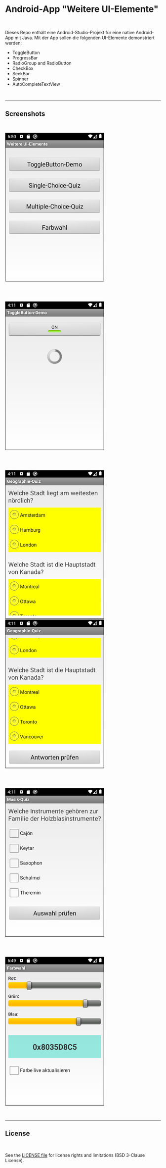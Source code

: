 # Android-App "Weitere UI-Elemente" #

<br>

Dieses Repo enthält eine Android-Studio-Projekt für eine native Android-App mit Java.
Mit der App sollen die folgenden UI-Elemente demonstriert werden:
* ToggleButton
* ProgressBar
* RadioGroup and RadioButton
* CheckBox
* SeekBar
* Spinner
* AutoCompleteTextView

<br>

----

## Screenshots ##

<br>

![Screenshot 1](screenshot_1.png)

<br><br>

![Screenshot 2](screenshot_2.png)

<br><br>

![Screenshot 3](screenshot_3.png)  ![Screenshot 4](screenshot_4.png)

<br><br>

![Screenshot 5](screenshot_5.png)

<br><br>

![Screenshot 6](screenshot_6.png)

<br>

----

## License ##

<br>

See the [LICENSE file](LICENSE.md) for license rights and limitations (BSD 3-Clause License).

<br>
